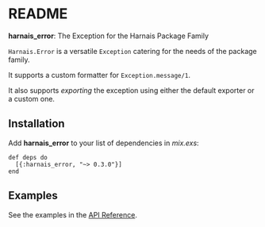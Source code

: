 # README

**harnais\_error**: The Exception for the Harnais Package Family

`Harnais.Error` is a versatile `Exception` catering for the needs of the package family.

It supports a custom formatter for `Exception.message/1`.

It also supports *exporting* the exception using either the default
exporter or a custom one.

## Installation

Add **harnais\_error** to your list of dependencies in *mix.exs*:

    def deps do
      [{:harnais_error, "~> 0.3.0"}]
    end

## Examples

See the examples in the [API Reference](https://hexdocs.pm/harnais_error/api-reference.html).

